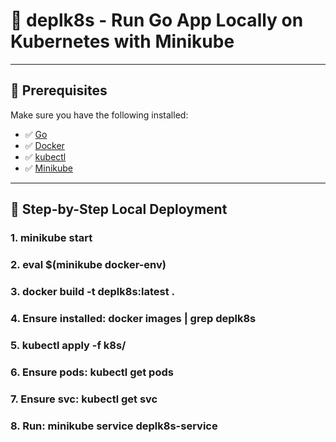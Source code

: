 # 🚀 deplk8s - Run Go App Locally on Kubernetes with Minikube

---

## 🧰 Prerequisites

Make sure you have the following installed:

- ✅ [Go](https://golang.org/doc/install)
- ✅ [Docker](https://www.docker.com/products/docker-desktop)
- ✅ [kubectl](https://kubernetes.io/docs/tasks/tools/)
- ✅ [Minikube](https://minikube.sigs.k8s.io/docs/)

---

## 🧪 Step-by-Step Local Deployment

### 1. minikube start
### 2. eval $(minikube docker-env) 
### 3. docker build -t deplk8s:latest . 
### 4. Ensure installed: docker images | grep deplk8s
### 5. kubectl apply -f k8s/
### 6. Ensure pods: kubectl get pods
### 7. Ensure svc: kubectl get svc
### 8. Run: minikube service deplk8s-service
